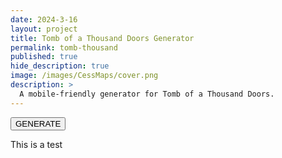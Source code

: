 ```yaml
---
date: 2024-3-16
layout: project
title: Tomb of a Thousand Doors Generator
permalink: tomb-thousand
published: true
hide_description: true
image: /images/CessMaps/cover.png
description: >
  A mobile-friendly generator for Tomb of a Thousand Doors.
---
```



<button id="TombGenerateButton" onclick="generateEncounter()">GENERATE</button>

<div id="TombEncounterCard">This is a test</div>

<script async src="/assets/js/mods-eng-basic.js" language="javascript" type="text/javascript"></script>
<script async src="/assets/js/tracery.js" language="javascript" type="text/javascript"></script>
<script async src="/assets/generator_resources/tombthousand.js" language="javascript" type="text/javascript"></script>